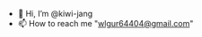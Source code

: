 - 👋 Hi, I’m @kiwi-jang
- 📫 How to reach me "wlgur64404@gmail.com"

<!---
kiwi-jang/kiwi-jang is a ✨ special ✨ repository because its `README.md` (this file) appears on your GitHub profile.
You can click the Preview link to take a look at your changes.
--->
